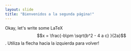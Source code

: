 ```yaml
---
layout: slide
title: "Bienvenidos a la segunda página!"
---
```

Okay, let's write some LaTeX $$x = \frac{-b\pm \sqrt{b^2 - 4 a c} }{2a}$$.
Utiliza la flecha hacia la izquierda para volver!